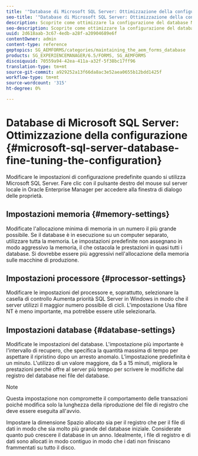 ```yaml
---
title: '"Database di Microsoft SQL Server: Ottimizzazione della configurazione"'
seo-title: '"Database di Microsoft SQL Server: Ottimizzazione della configurazione"'
description: Scoprite come ottimizzare la configurazione del database Microsoft SQL Server.
seo-description: Scoprite come ottimizzare la configurazione del database Microsoft SQL Server.
uuid: 2d618aab-3c67-4edb-a28f-a20904689e6f
contentOwner: admin
content-type: reference
geptopics: SG_AEMFORMS/categories/maintaining_the_aem_forms_database
products: SG_EXPERIENCEMANAGER/6.5/FORMS, SG_AEMFORMS
discoiquuid: 70559a94-42ea-411a-a32f-5f38bc17ff96
translation-type: tm+mt
source-git-commit: a929252a13f66da8ac3e52aea0655b12bdd1425f
workflow-type: tm+mt
source-wordcount: '315'
ht-degree: 0%

---
```



# Database di Microsoft SQL Server: Ottimizzazione della configurazione {#microsoft-sql-server-database-fine-tuning-the-configuration}

Modificare le impostazioni di configurazione predefinite quando si utilizza Microsoft SQL Server. Fare clic con il pulsante destro del mouse sul server locale in  Oracle Enterprise Manager per accedere alla finestra di dialogo delle proprietà.

## Impostazioni memoria {#memory-settings}

Modificate l&#39;allocazione minima di memoria in un numero il più grande possibile. Se il database è in esecuzione su un computer separato, utilizzare tutta la memoria. Le impostazioni predefinite non assegnano in modo aggressivo la memoria, il che ostacola le prestazioni in quasi tutti i database. Si dovrebbe essere più aggressivi nell&#39;allocazione della memoria sulle macchine di produzione.

## Impostazioni processore {#processor-settings}

Modificare le impostazioni del processore e, soprattutto, selezionare la casella di controllo Aumenta priorità SQL Server in Windows in modo che il server utilizzi il maggior numero possibile di cicli. L&#39;impostazione Usa fibre NT è meno importante, ma potrebbe essere utile selezionarla.

## Impostazioni database {#database-settings}

Modificate le impostazioni del database. L&#39;impostazione più importante è l&#39;intervallo di recupero, che specifica la quantità massima di tempo per aspettare il ripristino dopo un arresto anomalo. L’impostazione predefinita è un minuto. L&#39;utilizzo di un valore maggiore, da 5 a 15 minuti, migliora le prestazioni perché offre al server più tempo per scrivere le modifiche dal registro del database nei file del database.

>[!NOTE]
>
>Questa impostazione non compromette il comportamento delle transazioni poiché modifica solo la lunghezza della riproduzione del file di registro che deve essere eseguita all&#39;avvio.

Impostare la dimensione Spazio allocato sia per il registro che per il file di dati in modo che sia molto più grande del database iniziale. Considerate quanto può crescere il database in un anno. Idealmente, i file di registro e di dati sono allocati in modo contiguo in modo che i dati non finiscano frammentati su tutto il disco.
